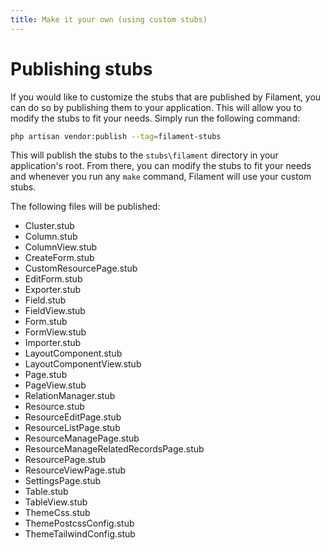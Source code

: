 ```yaml
---
title: Make it your own (using custom stubs)
---
```


# Publishing stubs

If you would like to customize the stubs that are published by Filament, you can do so by publishing them to your application. This will allow you to modify the stubs to fit your needs.
Simply run the following command:

```bash
php artisan vendor:publish --tag=filament-stubs
```

This will publish the stubs to the `stubs\filament` directory in your application's root. From there, you can modify the stubs to fit your needs and whenever you run any `make` command, Filament will use your custom stubs.

The following files will be published:

- Cluster.stub
- Column.stub
- ColumnView.stub
- CreateForm.stub
- CustomResourcePage.stub
- EditForm.stub
- Exporter.stub
- Field.stub
- FieldView.stub
- Form.stub
- FormView.stub
- Importer.stub
- LayoutComponent.stub
- LayoutComponentView.stub
- Page.stub
- PageView.stub
- RelationManager.stub
- Resource.stub
- ResourceEditPage.stub
- ResourceListPage.stub
- ResourceManagePage.stub
- ResourceManageRelatedRecordsPage.stub
- ResourcePage.stub
- ResourceViewPage.stub
- SettingsPage.stub
- Table.stub
- TableView.stub
- ThemeCss.stub
- ThemePostcssConfig.stub
- ThemeTailwindConfig.stub